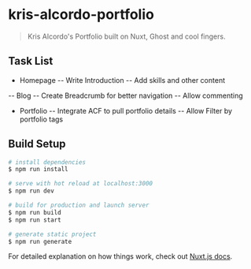 # kris-alcordo-portfolio

> Kris Alcordo&#39;s Portfolio built on Nuxt, Ghost and cool fingers.

## Task List
- Homepage
-- Write Introduction
-- Add skills and other content

-- Blog
-- Create Breadcrumb for better navigation
-- Allow commenting

- Portfolio 
-- Integrate ACF to pull portfolio details
-- Allow Filter by portfolio tags

## Build Setup

``` bash
# install dependencies
$ npm run install

# serve with hot reload at localhost:3000
$ npm run dev

# build for production and launch server
$ npm run build
$ npm run start

# generate static project
$ npm run generate
```

For detailed explanation on how things work, check out [Nuxt.js docs](https://nuxtjs.org).
